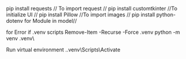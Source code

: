 pip install requests // To import request //
pip install customtkinter //To initialize UI //
pip install Pillow //To import images //
pip install python-dotenv for Module in model//


 for Error if .venv scripts
Remove-Item -Recurse -Force .venv
python -m venv .venv\

Run virtual environment
.\.venv\Scripts\Activate